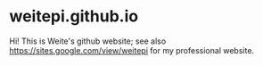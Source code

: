 # weitepi.github.io
Hi! This is Weite's github website; see also https://sites.google.com/view/weitepi for my professional website.
